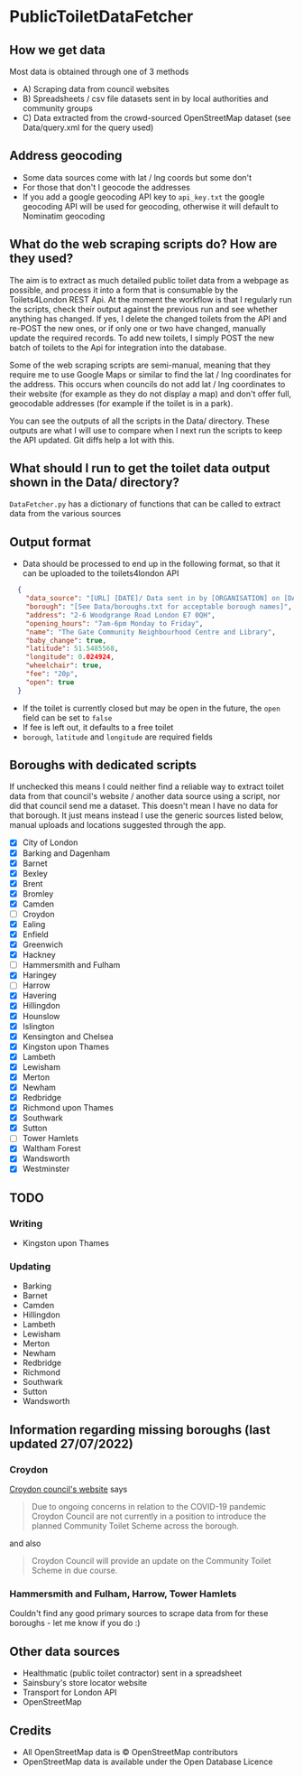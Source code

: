 # PublicToiletDataFetcher

## How we get data

Most data is obtained through one of 3 methods
- A) Scraping data from council websites
- B) Spreadsheets / csv file datasets sent in by local authorities and community groups
- C) Data extracted from the crowd-sourced OpenStreetMap dataset (see Data/query.xml for the query used)

## Address geocoding

- Some data sources come with lat / lng coords but some don't
- For those that don't I geocode the addresses
- If you add a google geocoding API key to `api_key.txt` the google geocoding API will be used for geocoding, otherwise it will default to Nominatim geocoding

## What do the web scraping scripts do? How are they used?

The aim is to extract as much detailed public toilet data from a webpage as possible, and process it into a form that is consumable by the Toilets4London REST Api.
At the moment the workflow is that I regularly run the scripts, check their output against the previous run and see whether anything has changed.
If yes, I delete the changed toilets from the API and re-POST the new ones, or if only one or two have changed, manually update the required records.
To add new toilets, I simply POST the new batch of toilets to the Api for integration into the database.

Some of the web scraping scripts are semi-manual, meaning that they require me to use Google Maps or similar to find the lat / lng coordinates for the address.
This occurs when councils do not add lat / lng coordinates to their website (for example as they do not display a map) and don't offer full, geocodable addresses (for example if the toilet is in a park).

You can see the outputs of all the scripts in the Data/ directory. These outputs are what I will use to compare when I next run the scripts to keep the API updated. Git diffs help a lot with this.

## What should I run to get the toilet data output shown in the Data/ directory?

`DataFetcher.py` has a dictionary of functions that can be called to extract data from the various sources

## Output format

- Data should be processed to end up in the following format, so that it can be uploaded to the toilets4london API

```json
  {
    "data_source": "[URL] [DATE]/ Data sent in by [ORGANISATION] on [DATE]",
    "borough": "[See Data/boroughs.txt for acceptable borough names]",
    "address": "2-6 Woodgrange Road London E7 0QH",
    "opening_hours": "7am-6pm Monday to Friday",
    "name": "The Gate Community Neighbourhood Centre and Library",
    "baby_change": true,
    "latitude": 51.5485568,
    "longitude": 0.024924,
    "wheelchair": true,
    "fee": "20p",
    "open": true
  }
```

- If the toilet is currently closed but may be open in the future, the `open` field can be set to `false`
- If fee is left out, it defaults to a free toilet
- `borough`, `latitude` and `longitude` are required fields

## Boroughs with dedicated scripts

If unchecked this means I could neither find a reliable way to extract toilet data from that council's website / another data source using a script, nor did that council send me a dataset.
This doesn't mean I have no data for that borough. It just means instead I use the generic sources listed below, manual uploads and locations suggested through the app.

- [x] City of London
- [x] Barking and Dagenham
- [x] Barnet
- [x] Bexley
- [x] Brent
- [x] Bromley
- [x] Camden
- [ ] Croydon
- [x] Ealing
- [x] Enfield
- [x] Greenwich
- [x] Hackney
- [ ] Hammersmith and Fulham
- [x] Haringey
- [ ] Harrow
- [x] Havering
- [x] Hillingdon
- [x] Hounslow
- [x] Islington
- [x] Kensington and Chelsea
- [x] Kingston upon Thames
- [x] Lambeth
- [x] Lewisham
- [x] Merton
- [x] Newham
- [x] Redbridge
- [x] Richmond upon Thames
- [x] Southwark
- [x] Sutton
- [ ] Tower Hamlets
- [x] Waltham Forest
- [x] Wandsworth
- [x] Westminster

## TODO

### Writing

- Kingston upon Thames

### Updating

- Barking
- Barnet
- Camden
- Hillingdon
- Lambeth
- Lewisham
- Merton
- Newham
- Redbridge
- Richmond
- Southwark
- Sutton
- Wandsworth

## Information regarding missing boroughs (last updated 27/07/2022)

### Croydon

[Croydon council's website](https://www.croydon.gov.uk/parking-streets-and-transport/street-maintenance-repairs-and-improvements/street-cleaning/public-conveniences) says
 
> Due to ongoing concerns in relation to the COVID-19 pandemic Croydon Council are not currently in a position to introduce the planned Community Toilet Scheme across the borough.

and also 

>  Croydon Council will provide an update on the Community Toilet Scheme in due course.

### Hammersmith and Fulham, Harrow, Tower Hamlets

Couldn't find any good primary sources to scrape data from for these boroughs - let me know if you do :)

## Other data sources

- Healthmatic (public toilet contractor) sent in a spreadsheet
- Sainsbury's store locator website
- Transport for London API
- OpenStreetMap

## Credits

- All OpenStreetMap data is © OpenStreetMap contributors
- OpenStreetMap data is available under the Open Database Licence